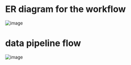 # ER diagram for the workflow

![image](https://github.com/user-attachments/assets/7e3feb42-b7d3-4dce-899b-c56eec999387)



# data pipeline flow

![image](https://github.com/user-attachments/assets/17c776d1-8d13-47c0-b502-e61b412070a8)

